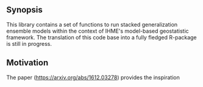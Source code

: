 ## Synopsis

This library contains a set of functions to run stacked generalization ensemble models within the context of IHME's model-based geostatistic framework.
The translation of this code base into a fully fledged R-package is still in progress.


## Motivation

The paper (https://arxiv.org/abs/1612.03278) provides the inspiration
